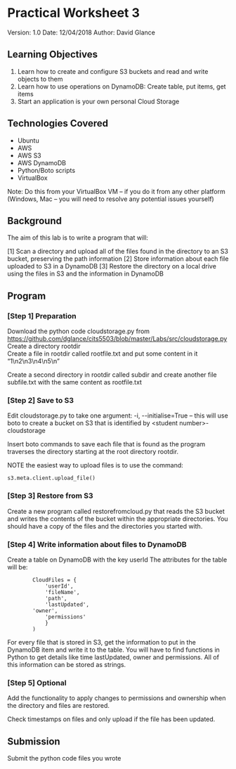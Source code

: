 # Practical Worksheet 3

Version: 1.0 Date: 12/04/2018 Author: David Glance

## Learning Objectives

1.	Learn how to create and configure S3 buckets and read and write objects to them
2.	Learn how to use operations on DynamoDB: Create table, put items, get items
3.	Start an application is your own personal Cloud Storage

## Technologies Covered

* Ubuntu
* AWS
* AWS S3
* AWS DynamoDB
* Python/Boto scripts
* VirtualBox

Note: Do this from your VirtualBox VM – if you do it from any other platform (Windows, Mac – you will need to resolve any potential issues yourself)

## Background

The aim of this lab is to write a program that will:

[1] Scan a directory and upload all of the files found in the directory to an S3 bucket, preserving the path information
[2] Store information about each file uploaded to S3 in a DynamoDB
[3] Restore the directory on a local drive using the files in S3 and the information in DynamoDB

## Program

### [Step 1] Preparation

Download the python code cloudstorage.py from https://github.com/dglance/cits5503/blob/master/Labs/src/cloudstorage.py \
Create a directory rootdir \
Create a file in rootdir called rootfile.txt and put some content in it “1\n2\n3\n4\n5\n” 

Create a second directory in rootdir called subdir and create another file subfile.txt with the same content as rootfile.txt

### [Step 2] Save to S3

Edit cloudstorage.py to take one argument: -i, --initialise=True – this will use boto to create a bucket on S3 that is identified by \<student number>-cloudstorage

Insert boto commands to save each file that is found as the program traverses the directory starting at the root directory rootdir.

NOTE the easiest way to upload files is to use the command: 

```
s3.meta.client.upload_file()
```

### [Step 3] Restore from S3

Create a new program called restorefromcloud.py that reads the S3 bucket and writes the contents of the bucket within the appropriate directories. You should have a copy of the files and the directories you started with.

### [Step 4] Write information about files to DynamoDB

Create a table on DynamoDB with the key userId
The attributes for the table will be:

```
        CloudFiles = {
            'userId',
            'fileName',
            'path',
            'lastUpdated',
	    'owner',
            'permissions'
            }
        )
```

For every file that is stored in S3, get the information to put in the DynamoDB item and write it to the table. You will have to find functions in Python to get details like time lastUpdated, owner and permissions. All of this information can be stored as strings.

### [Step 5] Optional

Add the functionality to apply changes to permissions and ownership when the directory and files are restored. 

Check timestamps on files and only upload if the file has been updated.

## Submission

Submit the python code files you wrote 

